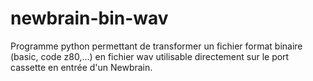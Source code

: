 # newbrain-bin-wav
Programme python permettant de transformer un fichier format binaire (basic, code z80,...) en fichier wav utilisable directement sur le port cassette en entrée d'un Newbrain.
